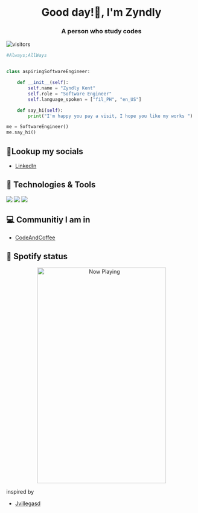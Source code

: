 <h1 align="center">Good day!👋, I'm Zyndly</h1>
<h3 align="center">A person who study codes</h3>


![visitors](https://visitor-badge.laobi.icu/badge?page_id=zyndly.zyndly)


```python
#Always;AllWays


class aspiringSoftwareEngineer:

    def __init__(self):
        self.name = "Zyndly Kent"
        self.role = "Software Engineer"
        self.language_spoken = ["fil_PH", "en_US"]

    def say_hi(self):
        print("I'm happy you pay a visit, I hope you like my works ")

me = SoftwareEngineer()
me.say_hi()
```

## 👀Lookup my socials
- [LinkedIn](https://www.linkedin.com/in/zyndlyy/)

## 🔧 Technologies & Tools

![](https://img.shields.io/badge/Editor-VS_Code-informational?style=flat&logo=visual-studio-code&logoColor=white&color=6aa6f8)
![](https://img.shields.io/badge/Code-Python-informational?style=flat&logo=python&logoColor=white&color=6aa6f8)
![](https://img.shields.io/badge/Tools-VB.NET-informational?style=flat&logo=vb.net&logoColor=white&color=6aa6f8)

## 💻 Communitiy I am in
- [CodeAndCoffee](https://discord.link/codeandcoffee)

## 🎵 Spotify status

<div style="text-align: center">
    <a href="https://zyke-spotify.vercel.app/api/song/?opened">
        <img src="https://zyke-spotify.vercel.app/api/song" width="341" height="571" alt="Now Playing">
    </a>
</div>

inspired by
- [Jvillegasd](https://github.com/Jvillegasd/Jvillegasd)
